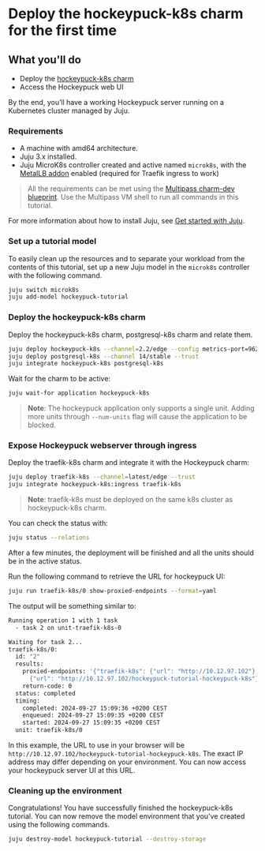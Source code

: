 # Deploy the hockeypuck-k8s charm for the first time

## What you'll do

- Deploy the [hockeypuck-k8s charm](https://charmhub.io/hockeypuck-k8s)
- Access the Hockeypuck web UI

By the end, you’ll have a working Hockeypuck server running on a Kubernetes cluster managed by Juju.

### Requirements

- A machine with amd64 architecture.
- Juju 3.x installed.
- Juju MicroK8s controller created and active named `microk8s`, with the [MetalLB addon](https://microk8s.io/docs/addon-metallb) enabled (required for Traefik ingress to work)

> All the requirements can be met using the [Multipass charm-dev blueprint](https://juju.is/docs/juju/set-up--tear-down-your-test-environment#heading--set-up---tear-down-automatically). Use the Multipass VM shell to run all commands in this tutorial.

For more information about how to install Juju, see [Get started with Juju](https://juju.is/docs/olm/get-started-with-juju).

### Set up a tutorial model

To easily clean up the resources and to separate your workload from the contents of this tutorial,
set up a new Juju model in the `microk8s` controller with the following command.

```bash
juju switch microk8s
juju add-model hockeypuck-tutorial
```

### Deploy the hockeypuck-k8s charm

Deploy the hockeypuck-k8s charm, postgresql-k8s charm and relate them.

```bash
juju deploy hockeypuck-k8s --channel=2.2/edge --config metrics-port=9626 app-port=11371
juju deploy postgresql-k8s --channel 14/stable --trust
juju integrate hockeypuck-k8s postgresql-k8s
```

Wait for the charm to be active:
```bash
juju wait-for application hockeypuck-k8s
```

> **Note**: The hockeypuck application only supports a single unit. Adding more units through `--num-units`
flag will cause the application to be blocked.

### Expose Hockeypuck webserver through ingress

Deploy the traefik-k8s charm and integrate it with the Hockeypuck charm:
```bash
juju deploy traefik-k8s --channel=latest/edge --trust
juju integrate hockeypuck-k8s:ingress traefik-k8s
```

> **Note**: traefik-k8s must be deployed on the same k8s cluster as hockeypuck-k8s charm.

You can check the status with:
```bash
juju status --relations
```

After a few minutes, the deployment will be finished and all the units should be in 
the active status.

Run the following command to retrieve the URL for hockeypuck UI:
```bash
juju run traefik-k8s/0 show-proxied-endpoints --format=yaml
```

The output will be something similar to:
```bash
Running operation 1 with 1 task
  - task 2 on unit-traefik-k8s-0

Waiting for task 2...
traefik-k8s/0: 
  id: "2"
  results: 
    proxied-endpoints: '{"traefik-k8s": {"url": "http://10.12.97.102"}, "hockeypuck-k8s":
      {"url": "http://10.12.97.102/hockeypuck-tutorial-hockeypuck-k8s"}}'
    return-code: 0
  status: completed
  timing: 
    completed: 2024-09-27 15:09:36 +0200 CEST
    enqueued: 2024-09-27 15:09:35 +0200 CEST
    started: 2024-09-27 15:09:35 +0200 CEST
  unit: traefik-k8s/0
```

In this example, the URL to use in your browser will be `http://10.12.97.102/hockeypuck-tutorial-hockeypuck-k8s`. 
The exact IP address may differ depending on your environment. You can now access your hockeypuck server UI at this URL.

### Cleaning up the environment

Congratulations! You have successfully finished the hockeypuck-k8s tutorial. You can now remove the
model environment that you’ve created using the following commands.


```bash
juju destroy-model hockeypuck-tutorial --destroy-storage
```
